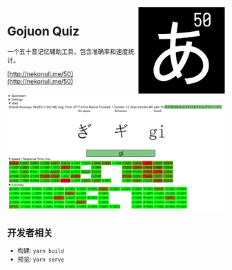 <img align="right" width="200" height="200" src="src/assets/logo.png">

# Gojuon Quiz

一个五十音记忆辅助工具，包含准确率和速度统计。

[http://nekonull.me/50](http://nekonull.me/50)

![screenshot](screenshot.png)

## 开发者相关
- 构建: `yarn build`
- 预览: `yarn serve`
